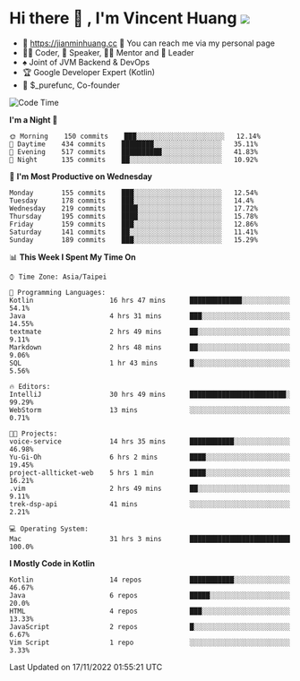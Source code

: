 # Hi there 👋 , I'm Vincent Huang ![](https://komarev.com/ghpvc/?username=Jian-Min-Huang)
- 💎 https://jianminhuang.cc 🙋 You can reach me via my personal page
- 👨‍💻 Coder, 🎤 Speaker, 👨‍🏫 Mentor and 🚀 Leader
- ♠️ Joint of JVM Backend & DevOps
- 🏆 Google Developer Expert (Kotlin)
- 💼 $_purefunc, Co-founder

<!--START_SECTION:waka-->
![Code Time](http://img.shields.io/badge/Code%20Time-1%2C218%20hrs%2011%20mins-blue)

**I'm a Night 🦉** 

```text
🌞 Morning    150 commits    ███░░░░░░░░░░░░░░░░░░░░░░   12.14% 
🌆 Daytime    434 commits    ████████░░░░░░░░░░░░░░░░░   35.11% 
🌃 Evening    517 commits    ██████████░░░░░░░░░░░░░░░   41.83% 
🌙 Night      135 commits    ██░░░░░░░░░░░░░░░░░░░░░░░   10.92%

```
📅 **I'm Most Productive on Wednesday** 

```text
Monday       155 commits    ███░░░░░░░░░░░░░░░░░░░░░░   12.54% 
Tuesday      178 commits    ███░░░░░░░░░░░░░░░░░░░░░░   14.4% 
Wednesday    219 commits    ████░░░░░░░░░░░░░░░░░░░░░   17.72% 
Thursday     195 commits    ████░░░░░░░░░░░░░░░░░░░░░   15.78% 
Friday       159 commits    ███░░░░░░░░░░░░░░░░░░░░░░   12.86% 
Saturday     141 commits    ██░░░░░░░░░░░░░░░░░░░░░░░   11.41% 
Sunday       189 commits    ███░░░░░░░░░░░░░░░░░░░░░░   15.29%

```


📊 **This Week I Spent My Time On** 

```text
⌚︎ Time Zone: Asia/Taipei

💬 Programming Languages: 
Kotlin                   16 hrs 47 mins      █████████████░░░░░░░░░░░░   54.1% 
Java                     4 hrs 31 mins       ███░░░░░░░░░░░░░░░░░░░░░░   14.55% 
textmate                 2 hrs 49 mins       ██░░░░░░░░░░░░░░░░░░░░░░░   9.11% 
Markdown                 2 hrs 48 mins       ██░░░░░░░░░░░░░░░░░░░░░░░   9.06% 
SQL                      1 hr 43 mins        █░░░░░░░░░░░░░░░░░░░░░░░░   5.56%

🔥 Editors: 
IntelliJ                 30 hrs 49 mins      ████████████████████████░   99.29% 
WebStorm                 13 mins             ░░░░░░░░░░░░░░░░░░░░░░░░░   0.71%

🐱‍💻 Projects: 
voice-service            14 hrs 35 mins      ███████████░░░░░░░░░░░░░░   46.98% 
Yu-Gi-Oh                 6 hrs 2 mins        ████░░░░░░░░░░░░░░░░░░░░░   19.45% 
project-allticket-web    5 hrs 1 min         ████░░░░░░░░░░░░░░░░░░░░░   16.21% 
.vim                     2 hrs 49 mins       ██░░░░░░░░░░░░░░░░░░░░░░░   9.11% 
trek-dsp-api             41 mins             ░░░░░░░░░░░░░░░░░░░░░░░░░   2.21%

💻 Operating System: 
Mac                      31 hrs 3 mins       █████████████████████████   100.0%

```

**I Mostly Code in Kotlin** 

```text
Kotlin                   14 repos            ███████████░░░░░░░░░░░░░░   46.67% 
Java                     6 repos             █████░░░░░░░░░░░░░░░░░░░░   20.0% 
HTML                     4 repos             ███░░░░░░░░░░░░░░░░░░░░░░   13.33% 
JavaScript               2 repos             █░░░░░░░░░░░░░░░░░░░░░░░░   6.67% 
Vim Script               1 repo              ░░░░░░░░░░░░░░░░░░░░░░░░░   3.33%

```



 Last Updated on 17/11/2022 01:55:21 UTC
<!--END_SECTION:waka-->
